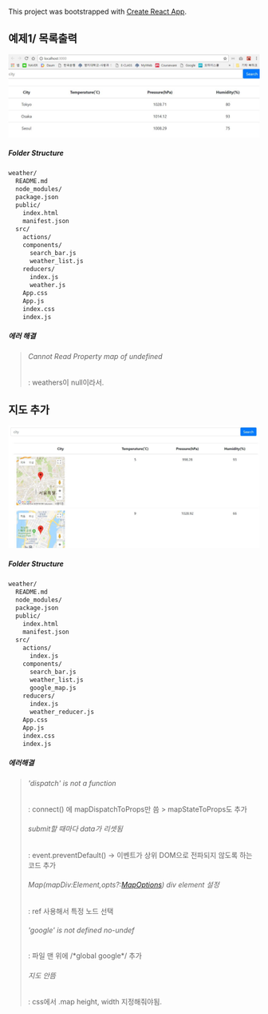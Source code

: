 This project was bootstrapped with [Create React App](https://github.com/facebookincubator/create-react-app).





## 예제1/ 목록출력

![예제화면](./1.JPG)

##### Folder Structure

```
weather/
  README.md
  node_modules/
  package.json
  public/
    index.html
    manifest.json
  src/
    actions/
    components/
  	  search_bar.js
  	  weather_list.js
    reducers/
  	  index.js
  	  weather.js
    App.css
    App.js
    index.css
    index.js
```



##### 에러 해결

> ###### Cannot Read Property map of undefined 
>
> : weathers이 null이라서.



## 지도 추가

![예제화면](./2.JPG)

##### Folder Structure

```
weather/
  README.md
  node_modules/
  package.json
  public/
    index.html
    manifest.json
  src/
    actions/
      index.js
    components/
  	  search_bar.js
  	  weather_list.js
  	  google_map.js
    reducers/
  	  index.js
  	  weather_reducer.js
    App.css
    App.js
    index.css
    index.js
```



##### 에러해결

> ###### 'dispatch' is not a function
>
> : connect() 에 mapDispatchToProps만 씀 > mapStateToProps도 추가
>
> ###### submit할 때마다 data가 리셋됨
>
> : event.preventDefault() -> 이벤트가 상위 DOM으로 전파되지 않도록 하는 코드 추가
>
> ###### Map(mapDiv:Element,opts?:[MapOptions](https://developers.google.com/maps/documentation/javascript/reference?hl=ko#MapOptions)) div element 설정
>
> : ref 사용해서 특정 노드 선택
>
> ###### 'google' is not defined no-undef
>
> : 파일 맨 위에 /\*global google\*/ 추가
>
> ###### 지도 안뜸
>
> : css에서 .map height, width 지정해줘야됨.
